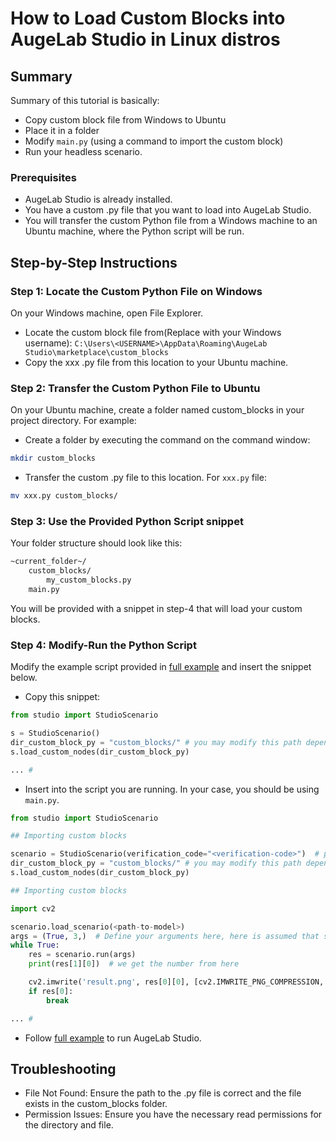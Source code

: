 # How to Load Custom Blocks into AugeLab Studio in Linux distros

## Summary
Summary of this tutorial is basically:

* Copy custom block file from Windows to Ubuntu
* Place it in a folder
* Modify `main.py` (using a command to import the custom block)
* Run your headless scenario.

### Prerequisites
- AugeLab Studio is already installed.
- You have a custom .py file that you want to load into AugeLab Studio.
- You will transfer the custom Python file from a Windows machine to an Ubuntu machine, where the Python script will be run.

## Step-by-Step Instructions
### Step 1: Locate the Custom Python File on Windows
On your Windows machine, open File Explorer.

- Locate the custom block file from(Replace <USERNAME> with your Windows username):
     ```C:\Users\<USERNAME>\AppData\Roaming\AugeLab Studio\marketplace\custom_blocks```
- Copy the xxx .py file from this location to your Ubuntu machine.

### Step 2: Transfer the Custom Python File to Ubuntu
On your Ubuntu machine, create a folder named custom_blocks in your project directory. For example:

- Create a folder by executing the command on the command window:
```bash
mkdir custom_blocks
```
- Transfer the custom .py file to this location. For `xxx.py` file:
```bash
mv xxx.py custom_blocks/
```

### Step 3: Use the Provided Python Script snippet
Your folder structure should look like this:

````markdown
~current_folder~/
    custom_blocks/
        my_custom_blocks.py
    main.py
````

You will be provided with a snippet in step-4 that will load your custom blocks.

### Step 4: Modify-Run the Python Script
Modify the example script provided in [full example](https://github.com/AugelabTech/AugeLab-Studio-Issues/blob/main/StudioAPI.md#full-example) and insert the snippet below.

- Copy this snippet:
````python
from studio import StudioScenario

s = StudioScenario()
dir_custom_block_py = "custom_blocks/" # you may modify this path depending on where you copy the file
s.load_custom_nodes(dir_custom_block_py)

... # 
````

- Insert into the script you are running. In your case, you should be using `main.py`.

````python
from studio import StudioScenario

## Importing custom blocks

scenario = StudioScenario(verification_code="<verification-code>")  # provide verification code from your account.augelab.com
dir_custom_block_py = "custom_blocks/" # you may modify this path depending on where you copy the file
s.load_custom_nodes(dir_custom_block_py)

## Importing custom blocks

import cv2

scenario.load_scenario(<path-to-model>)
args = (True, 3,)  # Define your arguments here, here is assumed that scenario takes two arguments
while True:
    res = scenario.run(args)
    print(res[1][0])  # we get the number from here

    cv2.imwrite('result.png', res[0][0], [cv2.IMWRITE_PNG_COMPRESSION, 0])  # save it with lossless compression
    if res[0]:
        break

... # 
````

- Follow [full example](https://github.com/AugelabTech/AugeLab-Studio-Issues/blob/main/StudioAPI.md#full-example) to run AugeLab Studio.

## Troubleshooting
- File Not Found: Ensure the path to the .py file is correct and the file exists in the custom_blocks folder.
- Permission Issues: Ensure you have the necessary read permissions for the directory and file.
